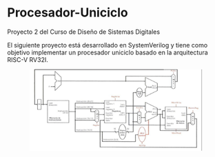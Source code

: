 # Procesador-Uniciclo
Proyecto 2 del Curso de Diseño de Sistemas Digitales

El siguiente proyecto está desarrollado en SystemVerilog y tiene como objetivo implementar un procesador uniciclo basado en la arquitectura RISC-V RV32I.


<p align="center">
  <img src="imagen.jpg" width="400">
</p>
